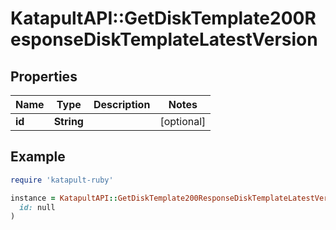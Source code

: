 # KatapultAPI::GetDiskTemplate200ResponseDiskTemplateLatestVersion

## Properties

| Name | Type | Description | Notes |
| ---- | ---- | ----------- | ----- |
| **id** | **String** |  | [optional] |

## Example

```ruby
require 'katapult-ruby'

instance = KatapultAPI::GetDiskTemplate200ResponseDiskTemplateLatestVersion.new(
  id: null
)
```

